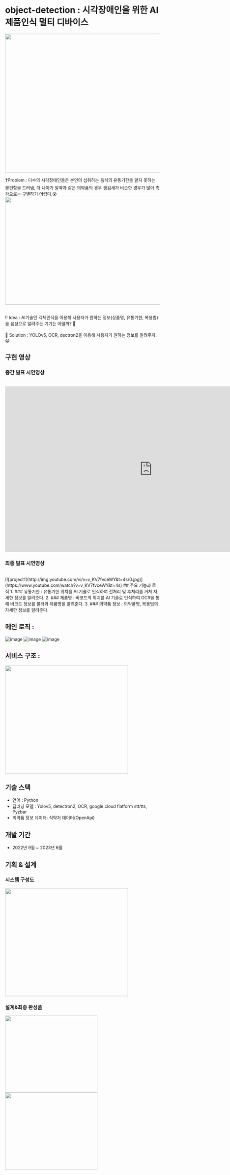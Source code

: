 # object-detection : 시각장애인을 위한 AI 제품인식 멀티 디바이스
<img src="https://github.com/hyobin0726/object_detection/assets/140376727/8ee7e75f-bc12-4b2e-8010-649361507d2b" width="800" height="450"/>


❓Problem : 다수의 시각장애인들은 본인이 섭취하는 음식의 유통기한을 알지 못하는 불편함을 드러냄, 더 나아가 알약과 같은 의약품의 경우 생김새가 비슷한 경우가 많아 촉감으로는 구별하기 어렵다.😮<br/>
<img src="https://github.com/hyobin0726/object_detection/assets/140376727/26a36441-28ec-4f54-9bc5-a8638bd9b30b" width="600" height="350"/>

<br/>
‼ Idea : AI기술인 객체인식을 이용해 사용자가 원하는 정보(상품명, 유통기한, 복용법)을 음성으로 알려주는 기기는 어떨까? 🤔<br/>
<br/>
💯 Solution : YOLOv5, OCR, dectron2을 이용해 사용자가 원하는 정보를 알려주자.😁<br/>

## 구현 영상
### 중간 발표 시연영상
<br/>

<iframe width="956" height="538" src="https://www.youtube.com/embed/ozv4q2ov3Mk" frameborder="0" allow="accelerometer; autoplay; encrypted-media; gyroscope; picture-in-picture" allowfullscreen></iframe>

### 최종 발표 시연영상
<br/>
[![project1](http://img.youtube.com/vi/v=v_KV7fvceWY&t=4s/0.jpg)](https://www.youtube.com/watch?v=v_KV7fvceWY&t=4s)
## 주요 기능과 로직
1. ### 유통기한
   : 유통기한 위치를 AI 기술로 인식하여 전처리 및 후처리를 거쳐 자세한 정보를 알려준다. 
2. ### 제품명
   : 바코드의 위치를 AI 기술로 인식하여 OCR을 통해 바코드 정보를 불러와 제품명을 알려준다.
3. ### 의약품 정보
   : 의약품명, 복용법의 자세한 정보를 알려준다.

## 메인 로직 :
![image](https://github.com/hyobin0726/object_detection/assets/140376727/9014f363-ed69-47cc-9ca3-7b8921632c97)
![image](https://github.com/hyobin0726/object_detection/assets/140376727/089c12d1-c42f-424a-b809-27076b5e3d25)
![image](https://github.com/hyobin0726/object_detection/assets/140376727/e25679b7-f839-4b48-86f2-778985a6eca3)

## 서비스 구조 :
<img src="https://github.com/hyobin0726/object_detection/assets/140376727/68cb2168-1b9d-45a9-abfa-33c13de3dc06" width="400" height="350"/>

## 기술 스택
* 언어 : Python
* 딥러닝 모델 : Yolov5, detectron2, OCR, google cloud flatform stt/tts, Pyzbar
* 의약품 정보 데이터: 식약처 데이터(OpenApi)
  
## 개발 기간
* 2022년 9월 ~ 2023년 6월 <br/>

## 기획 & 설계
### 시스템 구성도
<img src="https://github.com/hyobin0726/object_detection/assets/140376727/1ed2609a-6503-4263-8a97-62cd07acf88a" width="400" height="350"/><br/>
### 설계&최종 완성품
<img src="https://github.com/hyobin0726/object_detection/assets/140376727/24f069e4-4fee-49b3-9c1a-98933dba6eb6" width="300" height="250"/> <img src="https://github.com/hyobin0726/object_detection/assets/140376727/48ae92aa-83e2-4726-ae46-db6d89deedbf" width="300" height="250"/>


